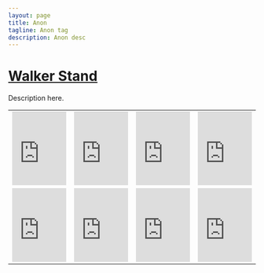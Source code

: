 ```yaml
---
layout: page
title: Anon 
tagline: Anon tag
description: Anon desc 
---
```


# [Walker Stand](#walker-stand)

Description here.


<table width="100%" border="0" cellspacing="0" cellpadding="0">
<tr>
  <td>
    <iframe src="https://streamable.com/e/lev5vy?autoplay=1&nocontrols=1" frameborder="0" width="100%" height="100%" allowfullscreen allow="autoplay" style="left:0px;top:0px;overflow:hidden;"></iframe>
  </td>
  <td>
    <iframe src="https://streamable.com/e/lev5vy?autoplay=1&nocontrols=1" frameborder="0" width="100%" height="100%" allowfullscreen allow="autoplay" style="left:0px;top:0px;overflow:hidden;"></iframe>
  </td>
  <td>
    <iframe src="https://streamable.com/e/lev5vy?autoplay=1&nocontrols=1" frameborder="0" width="100%" height="100%" allowfullscreen allow="autoplay" style="left:0px;top:0px;overflow:hidden;"></iframe>
  </td>
  <td>
    <iframe src="https://streamable.com/e/lev5vy?autoplay=1&nocontrols=1" frameborder="0" width="100%" height="100%" allowfullscreen allow="autoplay" style="left:0px;top:0px;overflow:hidden;"></iframe>
  </td>
</tr>
<tr>
  <td>
    <iframe src="https://streamable.com/e/lev5vy?autoplay=1&nocontrols=1" frameborder="0" width="100%" height="100%" allowfullscreen allow="autoplay" style="left:0px;top:0px;overflow:hidden;"></iframe>
  </td>
  <td>
    <iframe src="https://streamable.com/e/lev5vy?autoplay=1&nocontrols=1" frameborder="0" width="100%" height="100%" allowfullscreen allow="autoplay" style="left:0px;top:0px;overflow:hidden;"></iframe>
  </td>
  <td>
    <iframe src="https://streamable.com/e/lev5vy?autoplay=1&nocontrols=1" frameborder="0" width="100%" height="100%" allowfullscreen allow="autoplay" style="left:0px;top:0px;overflow:hidden;"></iframe>
  </td>
  <td>
    <iframe src="https://streamable.com/e/lev5vy?autoplay=1&nocontrols=1" frameborder="0" width="100%" height="100%" allowfullscreen allow="autoplay" style="left:0px;top:0px;overflow:hidden;"></iframe>
  </td>
</tr>
</table>
  

